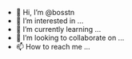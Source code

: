 - 👋 Hi, I’m @bosstn
- 👀 I’m interested in ...
- 🌱 I’m currently learning ...
- 💞️ I’m looking to collaborate on ...
- 📫 How to reach me ...

<!---
bosstn/bosstn is a ✨ special ✨ repository because its `README.md` (this file) appears on your GitHub profile.
You can click the Preview link to take a look at your changes.
--->
